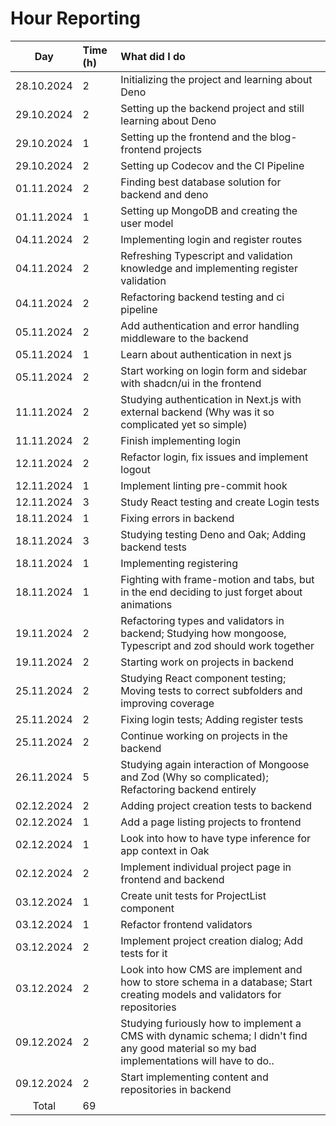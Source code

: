 # Hour Reporting

|    Day     | Time (h) | What did I do                                                                                                                              |
| :--------: | :------- | :----------------------------------------------------------------------------------------------------------------------------------------- |
| 28.10.2024 | 2        | Initializing the project and learning about Deno                                                                                           |
| 29.10.2024 | 2        | Setting up the backend project and still learning about Deno                                                                               |
| 29.10.2024 | 1        | Setting up the frontend and the blog-frontend projects                                                                                     |
| 29.10.2024 | 2        | Setting up Codecov and the CI Pipeline                                                                                                     |
| 01.11.2024 | 2        | Finding best database solution for backend and deno                                                                                        |
| 01.11.2024 | 1        | Setting up MongoDB and creating the user model                                                                                             |
| 04.11.2024 | 2        | Implementing login and register routes                                                                                                     |
| 04.11.2024 | 2        | Refreshing Typescript and validation knowledge and implementing register validation                                                        |
| 04.11.2024 | 2        | Refactoring backend testing and ci pipeline                                                                                                |
| 05.11.2024 | 2        | Add authentication and error handling middleware to the backend                                                                            |
| 05.11.2024 | 1        | Learn about authentication in next js                                                                                                      |
| 05.11.2024 | 2        | Start working on login form and sidebar with shadcn/ui in the frontend                                                                     |
| 11.11.2024 | 2        | Studying authentication in Next.js with external backend (Why was it so complicated yet so simple)                                         |
| 11.11.2024 | 2        | Finish implementing login                                                                                                                  |
| 12.11.2024 | 2        | Refactor login, fix issues and implement logout                                                                                            |
| 12.11.2024 | 1        | Implement linting pre-commit hook                                                                                                          |
| 12.11.2024 | 3        | Study React testing and create Login tests                                                                                                 |
| 18.11.2024 | 1        | Fixing errors in backend                                                                                                                   |
| 18.11.2024 | 3        | Studying testing Deno and Oak; Adding backend tests                                                                                        |
| 18.11.2024 | 1        | Implementing registering                                                                                                                   |
| 18.11.2024 | 1        | Fighting with frame-motion and tabs, but in the end deciding to just forget about animations                                               |
| 19.11.2024 | 2        | Refactoring types and validators in backend; Studying how mongoose, Typescript and zod should work together                                |
| 19.11.2024 | 2        | Starting work on projects in backend                                                                                                       |
| 25.11.2024 | 2        | Studying React component testing; Moving tests to correct subfolders and improving coverage                                                |
| 25.11.2024 | 2        | Fixing login tests; Adding register tests                                                                                                  |
| 25.11.2024 | 2        | Continue working on projects in the backend                                                                                                |
| 26.11.2024 | 5        | Studying again interaction of Mongoose and Zod (Why so complicated); Refactoring backend entirely                                          |
| 02.12.2024 | 2        | Adding project creation tests to backend                                                                                                   |
| 02.12.2024 | 1        | Add a page listing projects to frontend                                                                                                    |
| 02.12.2024 | 1        | Look into how to have type inference for app context in Oak                                                                                |
| 02.12.2024 | 2        | Implement individual project page in frontend and backend                                                                                  |
| 03.12.2024 | 1        | Create unit tests for ProjectList component                                                                                                |
| 03.12.2024 | 1        | Refactor frontend validators                                                                                                               |
| 03.12.2024 | 2        | Implement project creation dialog; Add tests for it                                                                                        |
| 03.12.2024 | 2        | Look into how CMS are implement and how to store schema in a database; Start creating models and validators for repositories               |
| 09.12.2024 | 2        | Studying furiously how to implement a CMS with dynamic schema; I didn't find any good material so my bad implementations will have to do.. |
| 09.12.2024 | 2        | Start implementing content and repositories in backend                                                                                     |
|   Total    | 69       |                                                                                                                                            |
